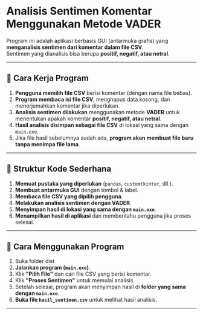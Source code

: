 #  Analisis Sentimen Komentar Menggunakan Metode VADER

Program ini adalah aplikasi berbasis GUI (antarmuka grafis) yang **menganalisis sentimen dari komentar dalam file CSV**.  
Sentimen yang dianalisis bisa berupa **positif, negatif, atau netral**.

---

## 🔹 Cara Kerja Program
1. **Pengguna memilih file CSV** berisi komentar (dengan nama file bebas).
2. **Program membaca isi file CSV**, menghapus data kosong, dan menerjemahkan komentar jika diperlukan.
3. **Analisis sentimen dilakukan** menggunakan metode **VADER** untuk menentukan apakah komentar **positif, negatif, atau netral**.
4. **Hasil analisis disimpan sebagai file CSV** di lokasi yang sama dengan `main.exe`.
5. Jika file hasil sebelumnya sudah ada, **program akan membuat file baru tanpa menimpa file lama**.

---


## 🔹 Struktur Kode Sederhana
1. **Memuat pustaka yang diperlukan** (`pandas`, `customtkinter`, dll.).
2. **Membuat antarmuka GUI** dengan tombol & label.
3. **Membaca file CSV yang dipilih pengguna**.
4. **Melakukan analisis sentimen dengan VADER**.
5. **Menyimpan hasil di lokasi yang sama dengan `main.exe`**.
6. **Menampilkan hasil di aplikasi** dan memberitahu pengguna jika proses selesai.

---

## 🔹 Cara Menggunakan Program
1. Buka folder dist
1. **Jalankan program (`main.exe`)**.
2. Klik **"Pilih File"** dan cari file CSV yang berisi komentar.
3. Klik **"Proses Sentimen"** untuk memulai analisis.
4. Setelah selesai, program akan menyimpan hasil di **folder yang sama dengan `main.exe`**.
5. **Buka file `hasil_sentimen.csv`** untuk melihat hasil analisis.

---

